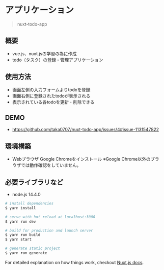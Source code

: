# アプリケーション

> nuxt-todo-app

## 概要

- vue.js、nuxt.jsの学習の為に作成
- todo（タスク）の登録・管理アプリケーション

## 使用方法

- 画面左側の入力フォームよりtodoを登録
- 画面右側に登録されたtodoが表示される
- 表示されている各todoを更新・削除できる

## DEMO

- https://github.com/taka0707/nuxt-todo-app/issues/4#issue-1131547822

## 環境構築

- Webブラウザ Google Chromeをインストール
※Google Chrome以外のブラウザでは動作確認をしていません。

## 必要ライブラリなど

- node.js 14.4.0

``` bash
# install dependencies
$ yarn install

# serve with hot reload at localhost:3000
$ yarn run dev

# build for production and launch server
$ yarn run build
$ yarn start

# generate static project
$ yarn run generate
```

For detailed explanation on how things work, checkout [Nuxt.js docs](https://nuxtjs.org).
